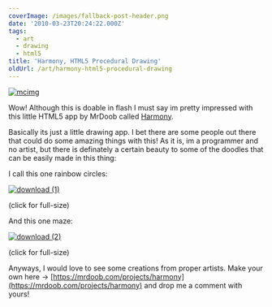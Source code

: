 ```yaml
---
coverImage: /images/fallback-post-header.png
date: '2010-03-23T20:24:22.000Z'
tags:
  - art
  - drawing
  - html5
title: 'Harmony, HTML5 Procedural Drawing'
oldUrl: /art/harmony-html5-procedural-drawing
---
```


[![](/wp-content/uploads/2010/03/mcimg.png "mcimg")](/wp-content/uploads/2010/03/mcimg.png)

Wow! Although this is doable in flash I must say im pretty impressed with this little HTML5 app by MrDoob called [Harmony](https://mrdoob.com/projects/harmony).

<!-- more -->

Basically its just a little drawing app. I bet there are some people out there that could do some amazing things with this! As it is, im a programmer and no artist, but there is definately a certain beauty to some of the doodles that can be easily made in this thing:

I call this one rainbow circles:

[![](/wp-content/uploads/2010/03/download-1.png "download (1)")](/wp-content/uploads/2010/03/download-1.png)

(click for full-size)

And this one maze:

[![](/wp-content/uploads/2010/03/download-2.png "download (2)")](/wp-content/uploads/2010/03/download-2.png)

(click for full-size)

Anyways, I would love to see some creations from proper artists. Make your own here -> [https://mrdoob.com/projects/harmony](https://mrdoob.com/projects/harmony) and drop me a comment with yours!
